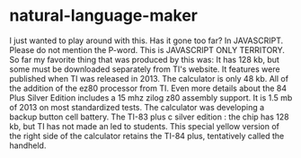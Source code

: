# natural-language-maker
I just wanted to play around with this. Has it gone too far? In JAVASCRIPT. Please do not mention the P-word. This is JAVASCRIPT ONLY TERRITORY.
So far my favorite thing that was produced by this was:
It has 128 kb, but some must be downloaded separately from TI's website. It features were published when TI was released in 2013. The calculator is only 48 kb. All of the addition of the ez80 processor from TI. Even more details about the 84 Plus Silver Edition includes a 15 mhz zilog z80 assembly support. It is 1.5 mb of 2013 on most standardized tests. The calculator was developing a backup button cell battery. The TI-83 plus c silver edition : the chip has 128 kb, but TI has not made an led to students. This special yellow version of the right side of the calculator retains the TI-84 plus, tentatively called the handheld.

